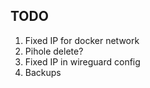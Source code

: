 ## TODO

1. Fixed IP for docker network
2. Pihole delete?
3. Fixed IP in wireguard config
4. Backups
